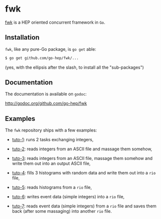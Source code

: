 fwk
===

[fwk](https://github.com/go-hep/fwk) is a HEP oriented concurrent framework in `Go`.

## Installation

`fwk`, like any pure-Go package, is `go get` able:

```sh
$ go get github.com/go-hep/fwk/...
```

(yes, with the ellipsis after the slash, to install all the "sub-packages")


## Documentation

The documentation is available on `godoc`:

 http://godoc.org/github.com/go-hep/fwk

## Examples

The `fwk` repository ships with a few examples:

- [tuto-1](github.com/go-hep/fwk/blob/master/examples/fwk-ex-tuto-1/main.go): runs 2 tasks exchanging integers,

- [tuto-2](github.com/go-hep/fwk/blob/master/examples/fwk-ex-tuto-2/main.go): reads integers from an ASCII file and massage them somehow,

- [tuto-3](github.com/go-hep/fwk/blob/master/examples/fwk-ex-tuto-3/main.go): reads integers from an ASCII file, massage them somehow and write them out into an output ASCII file,

- [tuto-4](github.com/go-hep/fwk/blob/master/examples/fwk-ex-tuto-4-write-histo/main.go): fills 3 histograms with random data and write them out into a `rio` file,

- [tuto-5](github.com/go-hep/fwk/blob/master/examples/fwk-ex-tuto-5-read-histo/main.go): reads histograms from a `rio` file,

- [tuto-6](github.com/go-hep/fwk/blob/master/examples/fwk-ex-tuto-6-write-data/main.go): writes event data (simple integers) into a `rio` file,

- [tuto-7](github.com/go-hep/fwk/blob/master/examples/fwk-ex-tuto-7-read-data/main.go): reads event data (simple integers) from a `rio` file and saves them back (after some massaging) into another `rio` file.
